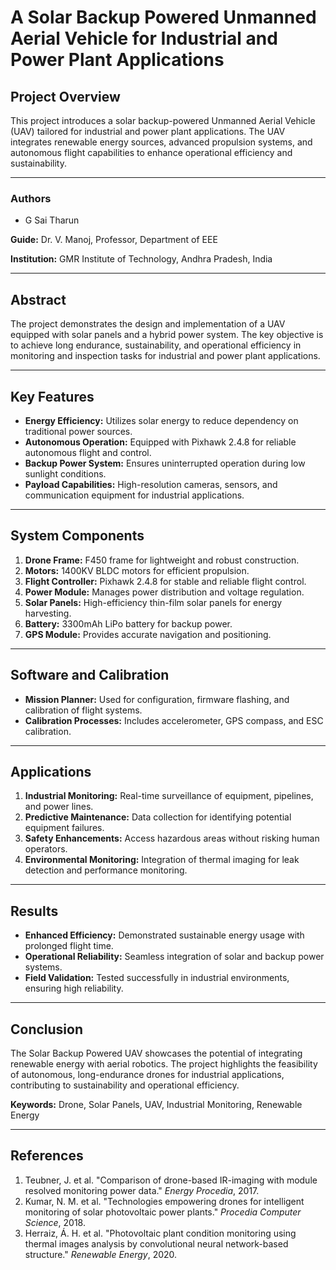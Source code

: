# A Solar Backup Powered Unmanned Aerial Vehicle for Industrial and Power Plant Applications

## Project Overview
This project introduces a solar backup-powered Unmanned Aerial Vehicle (UAV) tailored for industrial and power plant applications. The UAV integrates renewable energy sources, advanced propulsion systems, and autonomous flight capabilities to enhance operational efficiency and sustainability.

---

### Authors
- G Sai Tharun


**Guide:** Dr. V. Manoj, Professor, Department of EEE

**Institution:** GMR Institute of Technology, Andhra Pradesh, India

---

## Abstract
The project demonstrates the design and implementation of a UAV equipped with solar panels and a hybrid power system. The key objective is to achieve long endurance, sustainability, and operational efficiency in monitoring and inspection tasks for industrial and power plant applications.

---

## Key Features
- **Energy Efficiency:** Utilizes solar energy to reduce dependency on traditional power sources.
- **Autonomous Operation:** Equipped with Pixhawk 2.4.8 for reliable autonomous flight and control.
- **Backup Power System:** Ensures uninterrupted operation during low sunlight conditions.
- **Payload Capabilities:** High-resolution cameras, sensors, and communication equipment for industrial applications.

---

## System Components
1. **Drone Frame:** F450 frame for lightweight and robust construction.
2. **Motors:** 1400KV BLDC motors for efficient propulsion.
3. **Flight Controller:** Pixhawk 2.4.8 for stable and reliable flight control.
4. **Power Module:** Manages power distribution and voltage regulation.
5. **Solar Panels:** High-efficiency thin-film solar panels for energy harvesting.
6. **Battery:** 3300mAh LiPo battery for backup power.
7. **GPS Module:** Provides accurate navigation and positioning.

---

## Software and Calibration
- **Mission Planner:** Used for configuration, firmware flashing, and calibration of flight systems.
- **Calibration Processes:** Includes accelerometer, GPS compass, and ESC calibration.

---

## Applications
1. **Industrial Monitoring:** Real-time surveillance of equipment, pipelines, and power lines.
2. **Predictive Maintenance:** Data collection for identifying potential equipment failures.
3. **Safety Enhancements:** Access hazardous areas without risking human operators.
4. **Environmental Monitoring:** Integration of thermal imaging for leak detection and performance monitoring.

---

## Results
- **Enhanced Efficiency:** Demonstrated sustainable energy usage with prolonged flight time.
- **Operational Reliability:** Seamless integration of solar and backup power systems.
- **Field Validation:** Tested successfully in industrial environments, ensuring high reliability.

---

## Conclusion
The Solar Backup Powered UAV showcases the potential of integrating renewable energy with aerial robotics. The project highlights the feasibility of autonomous, long-endurance drones for industrial applications, contributing to sustainability and operational efficiency.

**Keywords:** Drone, Solar Panels, UAV, Industrial Monitoring, Renewable Energy

---

## References
1. Teubner, J. et al. "Comparison of drone-based IR-imaging with module resolved monitoring power data." *Energy Procedia*, 2017.
2. Kumar, N. M. et al. "Technologies empowering drones for intelligent monitoring of solar photovoltaic power plants." *Procedia Computer Science*, 2018.
3. Herraiz, Á. H. et al. "Photovoltaic plant condition monitoring using thermal images analysis by convolutional neural network-based structure." *Renewable Energy*, 2020.



